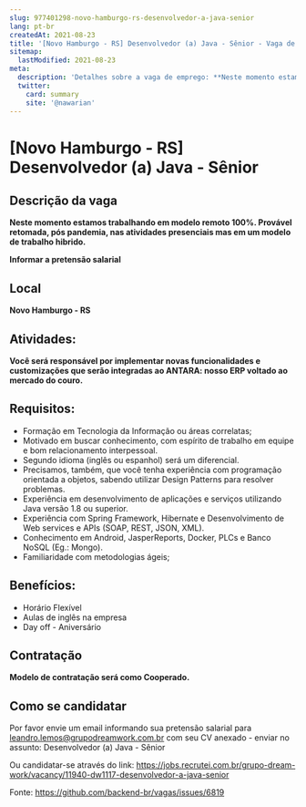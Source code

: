 ```yaml
---
slug: 977401298-novo-hamburgo-rs-desenvolvedor-a-java-senior
lang: pt-br
createdAt: 2021-08-23
title: '[Novo Hamburgo - RS] Desenvolvedor (a) Java - Sênior - Vaga de Emprego'
sitemap:
  lastModified: 2021-08-23
meta:
  description: 'Detalhes sobre a vaga de emprego: **Neste momento estamos trabalhando em modelo remoto 100%. Provável retomada, pós pandemia, nas atividades presenciais mas em um modelo de trabalho hibrido.** **Informar a pretensão salarial**'
  twitter:
    card: summary
    site: '@nawarian'
---
```


# [Novo Hamburgo - RS] Desenvolvedor (a) Java - Sênior

## Descrição da vaga
**Neste momento estamos trabalhando em modelo remoto 100%. Provável retomada, pós pandemia, nas atividades presenciais mas em um modelo de trabalho hibrido.**

**Informar a pretensão salarial**

## Local
**Novo Hamburgo - RS**

## Atividades:

**Você será responsável por implementar novas funcionalidades e customizações que serão integradas ao ANTARA: nosso ERP voltado ao mercado do couro.**

## Requisitos:

- Formação em Tecnologia da Informação ou áreas correlatas;
- Motivado em buscar conhecimento, com espírito de trabalho em equipe e bom relacionamento interpessoal.
- Segundo idioma (inglês ou espanhol) será um diferencial.
- Precisamos, também, que você tenha experiência com programação orientada a objetos, sabendo utilizar Design Patterns para resolver problemas. 
- Experiência em desenvolvimento de aplicações e serviços utilizando Java versão 1.8 ou superior.
- Experiência com Spring Framework, Hibernate e Desenvolvimento de Web services e APIs (SOAP, REST, JSON, XML).
- Conhecimento em Android, JasperReports, Docker, PLCs e Banco NoSQL (Eg.: Mongo).
- Familiaridade com metodologias ágeis;

## Benefícios:

- Horário Flexível
- Aulas de inglês na empresa
- Day off - Aniversário

## Contratação
**Modelo de contratação será como Cooperado.**

## Como se candidatar
Por favor envie um email informando sua pretensão salarial para leandro.lemos@grupodreamwork.com.br com seu CV anexado - enviar no assunto: Desenvolvedor (a) Java - Sênior

Ou candidatar-se através do link: https://jobs.recrutei.com.br/grupo-dream-work/vacancy/11940-dw1117-desenvolvedor-a-java-senior

Fonte: https://github.com/backend-br/vagas/issues/6819